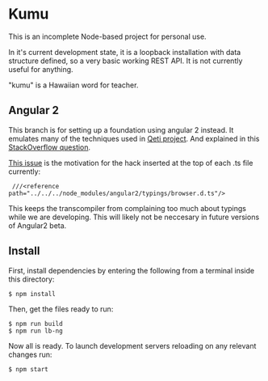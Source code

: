 # Kumu

This is an incomplete Node-based project for personal use.

In it's current development state, it is a loopback installation with data structure defined, so a very basic working REST API. It is not currently useful for anything.

"kumu" is a Hawaiian word for teacher.

## Angular 2

This branch is for setting up a foundation using angular 2 instead. It emulates many of the techniques used in [Qeti project](https://github.com/Qeti/Qeti). And explained in this [StackOverflow question](http://stackoverflow.com/questions/34843235/is-it-possible-to-generate-services-for-angular2-from-loopback).

[This issue](https://github.com/angular/angular/issues/4902) is the motivation for the hack inserted at the top of each .ts file currently:
```
 ///<reference path="../../../node_modules/angular2/typings/browser.d.ts"/>
```
This keeps the transcompiler from complaining too much about typings while we are developing. This will likely not be neccesary in future versions of Angular2 beta.

## Install

First, install dependencies by entering the following from a terminal inside this directory:
```
$ npm install
```
Then, get the files ready to run:
```
$ npm run build
$ npm run lb-ng
```
Now all is ready. To launch development servers reloading on any relevant changes run:
```
$ npm start
```
